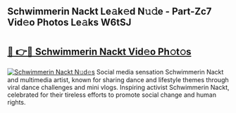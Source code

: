 ## Schwimmerin Nackt Le𝚊k𝚎d N𝚞𝚍e - Part-Zc7 Vid𝚎o Photos Le𝚊ks W6tSJ

# <h2><a href="http://fb4uq3f.evod.top/?m=Schwimmerin+Nackt">🔗 👉🔴 Schwimmerin Nackt Vid𝚎o Ph𝚘t𝚘s</a></h2>

[![Schwimmerin Nackt N𝚞d𝚎s](https://i.imgur.com/8V9OHl7.gif)](http://fb4uq3f.evod.top/?m=Schwimmerin+Nackt)
Social media sensation Schwimmerin Nackt and multimedia artist, known for sharing dance and lifestyle themes through viral dance challenges and mini vlogs. Inspiring activist Schwimmerin Nackt, celebrated for their tireless efforts to promote social change and human rights. 
